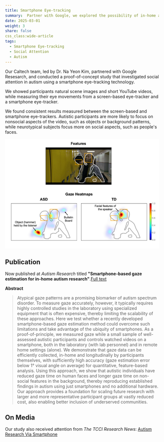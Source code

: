 ```yaml
---
title: Smartphone Eye-tracking
summary:  Partner with Google, we explored the possibility of in-home autism research.
date: 2025-03-01
weight: 3
share: false
css_class:wide-article
tags:
  - Smartphone Eye-tracking
  - Social Attention
  - Autism
---
```


Our Caltech team, led by Dr. Na Yeon Kim, partnered with Google Resesarch, and conducted a proof-of-concept study that investigated social attention in autism using a smartphone eye-tracking technology.

We showed participants natural scene images and short YouTube videos, while measuring their eye movements from a screen-based eye-tracker and a smartphone eye-tracker. 

We found consistent results measured between the screen-based and smartphone eye-trackers. Autistic participants are more likely to focus on nonsocial aspects of the video, such as objects or background patterns, while neurotypical subjects focus more on social aspects, such as people's faces.

![Heatmaps comparing the groups](google_1.png "Heatmap visualizations of gaze")


## Publication

Now published at _Autism Research_ titled **"Smartphone-based gaze estimation for in-home autism research"**.[Full text](https://onlinelibrary.wiley.com/doi/full/10.1002/aur.3140)

**Abstract**

>Atypical gaze patterns are a promising biomarker of autism spectrum disorder. To measure gaze accurately, however, it typically requires highly controlled studies in the laboratory using specialized equipment that is often expensive, thereby limiting the scalability of these approaches. Here we test whether a recently developed smartphone-based gaze estimation method could overcome such limitations and take advantage of the ubiquity of smartphones. As a proof-of-principle, we measured gaze while a small sample of well-assessed autistic participants and controls watched videos on a smartphone, both in the laboratory (with lab personnel) and in remote home settings (alone). We demonstrate that gaze data can be efficiently collected, in-home and longitudinally by participants themselves, with sufficiently high accuracy (gaze estimation error below 1° visual angle on average) for quantitative, feature-based analysis. Using this approach, we show that autistic individuals have reduced gaze time on human faces and longer gaze time on non-social features in the background, thereby reproducing established findings in autism using just smartphones and no additional hardware. Our approach provides a foundation for scaling future research with larger and more representative participant groups at vastly reduced cost, also enabling better inclusion of underserved communities.

## On Media

Our study also received attention from _The TCCI Research News_: [Autism Research Via Smartphone](https://www.cheninstitute.org/news/autism-research-via-smartphone)
